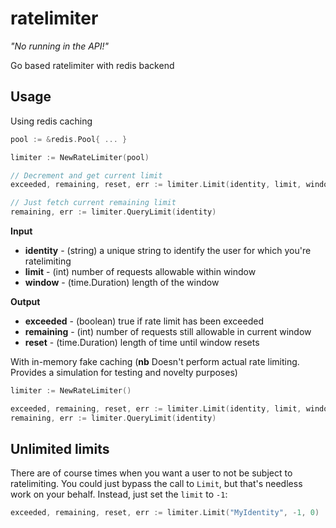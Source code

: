 # ratelimiter

_"No running in the API!"_

Go based ratelimiter with redis backend

Usage
-----

Using redis caching

```go
pool := &redis.Pool{ ... }

limiter := NewRateLimiter(pool)

// Decrement and get current limit
exceeded, remaining, reset, err := limiter.Limit(identity, limit, window)

// Just fetch current remaining limit
remaining, err := limiter.QueryLimit(identity)
```

**Input**

  - **identity** - (string) a unique string to identify the user for which you're ratelimiting
  - **limit** - (int) number of requests allowable within window
  - **window** - (time.Duration) length of the window

**Output**

  - **exceeded** - (boolean) true if rate limit has been exceeded
  - **remaining** - (int) number of requests still allowable in current window
  - **reset** - (time.Duration) length of time until window resets
  
With in-memory fake caching (**nb** Doesn't perform actual rate limiting. Provides a simulation for testing and novelty purposes)

```go
limiter := NewRateLimiter()

exceeded, remaining, reset, err := limiter.Limit(identity, limit, window)
remaining, err := limiter.QueryLimit(identity)
```

Unlimited limits
----------------

There are of course times when you want a user to not be subject to ratelimiting. You could just bypass the call to ```Limit```, but that's needless work on your behalf. Instead, just set the ```limit``` to ```-1```:

```go
exceeded, remaining, reset, err := limiter.Limit("MyIdentity", -1, 0)
```

